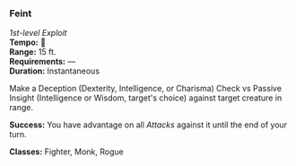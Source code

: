 ### Feint
*1st-level Exploit*  
**Tempo:** 🔵  
**Range:** 15 ft.  
**Requirements:** —  
**Duration:** Instantaneous

Make a Deception (Dexterity, Intelligence, or Charisma) Check vs Passive Insight (Intelligence or Wisdom, target's choice) against target creature in range.

**Success:** You have advantage on all *Attacks* against it until the end of your turn.

**Classes:** Fighter, Monk, Rogue
